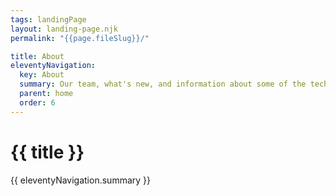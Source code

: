 ```yaml
---
tags: landingPage
layout: landing-page.njk
permalink: "{{page.fileSlug}}/"

title: About
eleventyNavigation:
  key: About
  summary: Our team, what's new, and information about some of the technical bits.
  parent: home
  order: 6
---
```


# {{ title }}

{{ eleventyNavigation.summary }}
